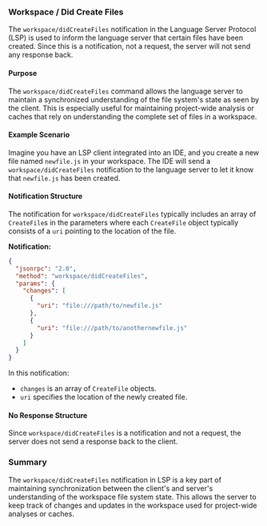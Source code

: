 ### Workspace / Did Create Files

The `workspace/didCreateFiles` notification in the Language Server Protocol (LSP) is used to inform the language server that certain files have been created. Since this is a notification, not a request, the server will not send any response back.

#### Purpose

The `workspace/didCreateFiles` command allows the language server to maintain a synchronized understanding of the file system's state as seen by the client. This is especially useful for maintaining project-wide analysis or caches that rely on understanding the complete set of files in a workspace.

#### Example Scenario

Imagine you have an LSP client integrated into an IDE, and you create a new file named `newfile.js` in your workspace. The IDE will send a `workspace/didCreateFiles` notification to the language server to let it know that `newfile.js` has been created.

#### Notification Structure

The notification for `workspace/didCreateFiles` typically includes an array of `CreateFile`s in the parameters where each `CreateFile` object typically consists of a `uri` pointing to the location of the file.

**Notification:**

```json
{
  "jsonrpc": "2.0",
  "method": "workspace/didCreateFiles",
  "params": {
    "changes": [
      {
        "uri": "file:///path/to/newfile.js"
      },
      {
        "uri": "file:///path/to/anothernewfile.js"
      }
    ]
  }
}
```

In this notification:
- `changes` is an array of `CreateFile` objects.
- `uri` specifies the location of the newly created file.

#### No Response Structure

Since `workspace/didCreateFiles` is a notification and not a request, the server does not send a response back to the client. 

### Summary

The `workspace/didCreateFiles` notification in LSP is a key part of maintaining synchronization between the client's and server's understanding of the workspace file system state. This allows the server to keep track of changes and updates in the workspace used for project-wide analyses or caches.